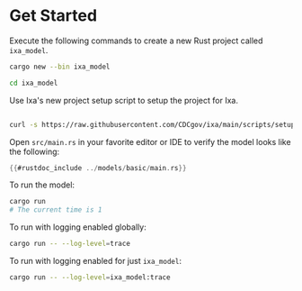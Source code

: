 # Get Started

Execute the following commands to create a new Rust project called `ixa_model`.

```bash
cargo new --bin ixa_model

cd ixa_model

```

Use Ixa's new project setup script to setup the project for Ixa.

```bash

curl -s https://raw.githubusercontent.com/CDCgov/ixa/main/scripts/setup_new_ixa_project.sh | sh -s
```

Open `src/main.rs` in your favorite editor or IDE to verify the model looks like the following:

```rust
{{#rustdoc_include ../models/basic/main.rs}}
```

To run the model:

```bash
cargo run
# The current time is 1
```

To run with logging enabled globally:

```bash
cargo run -- --log-level=trace
```

To run with logging enabled for just `ixa_model`:

```bash
cargo run -- --log-level=ixa_model:trace
```
